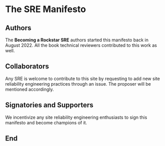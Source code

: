 # The SRE Manifesto

## Authors

The **Becoming a Rockstar SRE** authors started this manifesto back in August 2022. All the book technical reviewers contributed to this work as well.

## Collaborators

Any SRE is welcome to contribute to this site by requesting to add new site reliability engineering practices through an issue. The proposer will be mentioned accordingly.

## Signatories and Supporters

We incentivize any site reliability engineering enthusiasts to sign this manifesto and become champions of it.

## End
